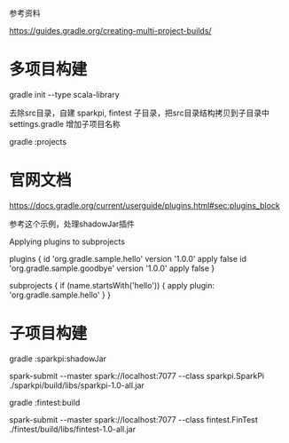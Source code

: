 参考资料

https://guides.gradle.org/creating-multi-project-builds/

多项目构建
========

gradle init --type scala-library

去除src目录，自建 sparkpi, fintest 子目录，把src目录结构拷贝到子目录中
settings.gradle 增加子项目名称

gradle :projects

官网文档
=======
https://docs.gradle.org/current/userguide/plugins.html#sec:plugins_block

参考这个示例，处理shadowJar插件

Applying plugins to subprojects

plugins {
    id 'org.gradle.sample.hello' version '1.0.0' apply false
    id 'org.gradle.sample.goodbye' version '1.0.0' apply false
}

subprojects {
    if (name.startsWith('hello')) {
        apply plugin: 'org.gradle.sample.hello'
    }
}

子项目构建
========
gradle :sparkpi:shadowJar

spark-submit --master spark://localhost:7077 --class sparkpi.SparkPi ./sparkpi/build/libs/sparkpi-1.0-all.jar

gradle :fintest:build

spark-submit --master spark://localhost:7077 --class fintest.FinTest ./fintest/build/libs/fintest-1.0-all.jar